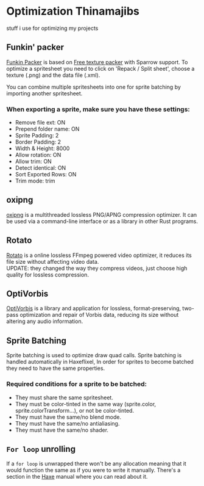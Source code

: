 # Optimization Thinamajibs
stuff i use for optimizing my projects

## Funkin' packer

[Funkin Packer](https://neeeoo.github.io/funkin-packer/) is based on [Free texture packer](https://github.com/odrick/free-tex-packer) with Sparrow support. 
To optimize a spritesheet you need to click on 'Repack / Split sheet', choose a texture (.png) and the data file (.xml).

You can combine multiple spritesheets into one for sprite batching by importing another spritesheet.

### When exporting a sprite, make sure you have these settings:

* Remove file ext: ON
* Prepend folder name: ON
* Sprite Padding: 2
* Border Padding: 2
* Width & Height: 8000
* Allow rotation: ON
* Allow trim: ON
* Detect identical: ON
* Sort Exported Rows: ON
* Trim mode: trim


## oxipng

[oxipng](https://github.com/oxipng/oxipng) is a multithreaded lossless PNG/APNG compression optimizer. It can be used via a command-line interface or as a library in other Rust programs.


## Rotato

[Rotato](https://tools.rotato.app/compress) is a online lossless FFmpeg powered video optimizer, it reduces its file size without affecting video data.
<br/>
UPDATE: they changed the way they compress videos, just choose high quality for lossless compression.


## OptiVorbis
[OptiVorbis](https://optivorbis.github.io/OptiVorbis/) is a library and application for lossless, format-preserving, two-pass optimization and repair of Vorbis data, reducing its size without altering any audio information.


## Sprite Batching

Sprite batching is used to optimize draw quad calls.
Sprite batching is handled automatically in Haxeflixel, In order for sprites to become batched they need to have the same properties.

### Required conditions for a sprite to be batched:

* They must share the same spritesheet.
* They must be color-tinted in the same way (sprite.color, sprite.colorTransform...), or not be color-tinted.
* They must have the same/no blend mode.
* They must have the same/no antialiasing.
* They must have the same/no shader.

## `For loop` unrolling

If a `for loop` is unwrapped there won't be any allocation meaning that it would function the same as if you were to write it manually.
There's a section in the [Haxe](https://haxe.org/manual/cr-loop-unrolling.html) manual where you can read about it.
